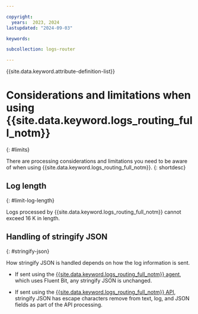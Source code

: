 ```yaml
---

copyright:
  years:  2023, 2024
lastupdated: "2024-09-03"

keywords:

subcollection: logs-router

---
```


{{site.data.keyword.attribute-definition-list}}

# Considerations and limitations when using {{site.data.keyword.logs_routing_full_notm}}
{: #limits}

There are processing considerations and limitations you need to be aware of when using {{site.data.keyword.logs_routing_full_notm}}.
{: shortdesc}

## Log length
{: #limit-log-length}

Logs processed by {{site.data.keyword.logs_routing_full_notm}} cannot exceed 16 K in length.

## Handling of stringify JSON
{: #stringify-json}

How stringify JSON is handled depends on how the log information is sent.

* If sent using the [{{site.data.keyword.logs_routing_full_notm}} agent](/docs/logs-router?topic=logs-router-agent-about), which uses Fluent Bit, any stringify JSON is unchanged.

* If sent using the [{{site.data.keyword.logs_routing_full_notm}} API](/apidocs/logs-router-service-api), stringify JSON has escape characters remove from text, log, and JSON fields as part of the API processing.
